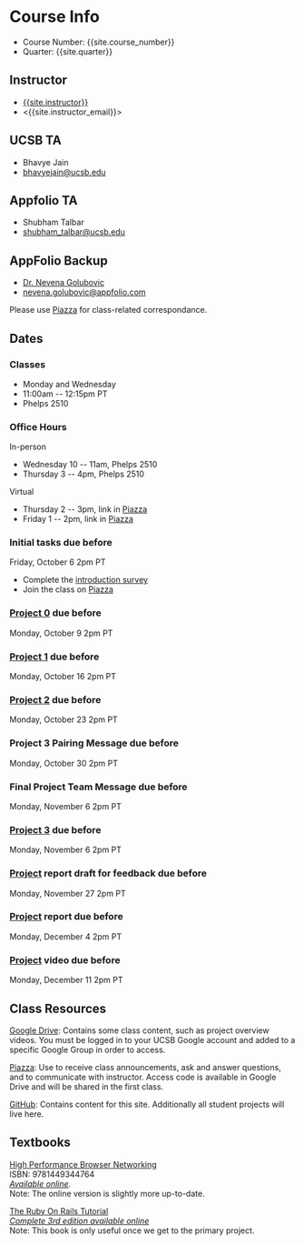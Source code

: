 # Course Info

- Course Number: {{site.course_number}}
- Quarter: {{site.quarter}}

## Instructor

- [{{site.instructor}}]({{site.instructor_url}})
- <{{site.instructor_email}}>

## UCSB TA

- Bhavye Jain
- <bhavyejain@ucsb.edu>

## Appfolio TA

- Shubham Talbar
- <shubham_talbar@ucsb.edu>

## AppFolio Backup

- [Dr. Nevena Golubovic](https://www.linkedin.com/in/nevenagolubovic/)
- <nevena.golubovic@appfolio.com>

Please use [Piazza]({{site.piazza_url}}) for class-related correspondance.

## Dates

### Classes

- Monday and Wednesday
- 11:00am -- 12:15pm PT
- Phelps 2510

### Office Hours

In-person

- Wednesday 10 -- 11am, Phelps 2510
- Thursday 3 -- 4pm, Phelps 2510

Virtual

- Thursday 2 -- 3pm, link in [Piazza]({{site.piazza_url}})
- Friday 1 -- 2pm, link in [Piazza]({{site.piazza_url}})

### Initial tasks due before

Friday, October 6 2pm PT

- Complete the [introduction survey]({{site.intro_survey}})
- Join the class on [Piazza]({{site.piazza_url}})
<!-- - Enroll in [AWS Educate](https://www.awseducate.com/Registration?apptype=student&courseview=true) -->

### [Project 0](/project0/) due before

Monday, October 9 2pm PT

### [Project 1](/project1/) due before

Monday, October 16 2pm PT

### [Project 2](/project2/) due before

Monday, October 23 2pm PT

### Project 3 Pairing Message due before

Monday, October 30 2pm PT

### Final Project Team Message due before

Monday, November 6 2pm PT

### [Project 3](/project3/) due before

Monday, November 6 2pm PT

### [Project](/project/#report) report draft for feedback due before

Monday, November 27 2pm PT

### [Project](/project/#report) report due before

Monday, December 4 2pm PT

### [Project](/project/#video) video due before

Monday, December 11 2pm PT

## Class Resources

[Google Drive]({{site.drive_url}}): Contains some class content, such as
project overview videos. You must be logged in to your UCSB Google account and
added to a specific Google Group in order to access.

[Piazza]({{site.piazza_url}}): Use to receive class announcements, ask and
answer questions, and to communicate with instructor. Access code is available
in Google Drive and will be shared in the first class.

[GitHub](https://github.com/{{site.github_username}}): Contains content for
this site. Additionally all student projects will live here.

## Textbooks

[High Performance Browser Networking](https://www.amazon.com/High-Performance-Browser-Networking-performance/dp/1449344763)  
ISBN: 9781449344764  
_[Available online](https://hpbn.co/)._  
Note: The online version is slightly more up-to-date.

[The Ruby On Rails Tutorial](https://www.railstutorial.org/book)  
_[Complete 3rd edition available online](https://3rd-edition.railstutorial.org/book)_  
Note: This book is only useful once we get to the primary project.
